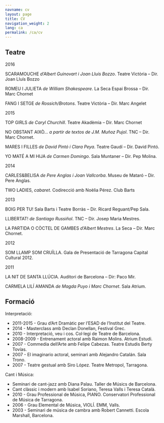 ```yaml
---
navname: cv
layout: page
title: CV
navigation_weight: 2
lang: ca
permalink: /ca/cv
---
```



Teatre
-------------------------------------------

2016

SCARAMOUCHE *d’Albert Guinovart i Joan Lluís Bozzo*. Teatre Victòria – Dir. Joan Lluís Bozzo

ROMEU I JULIETA *de William Shakespeare*. La Seca Espai Brossa – Dir. Marc Chornet

FANG I SETGE *de Rossich/Brotons*. Teatre Victòria – Dir. Marc Angelet

2015

TOP GIRLS *de Caryl Churchill*. Teatre Akadèmia – Dir. Marc Chornet

NO OBSTANT AIXÒ… *a partir de textos de J.M. Muñoz Pujol*. TNC – Dir. Marc Chornet.

MARES I FILLES *de David Pintó i Clara Peya*. Teatre Gaudí – Dir. David Pintó.

YO MATÉ A MI HIJA *de Carmen Domingo*. Sala Muntaner – Dir. Pep Molina.

2014

CARLES&BELISA *de Pere Anglas i Joan Vallcorba*. Museu de Mataró – Dir. Pere Anglas.

TWO LADIES, *cabaret*. Codirecció amb Noèlia Pérez. Club Barts

2013

BOIG PER TU! Sala Barts i Teatre Borràs – Dir. Ricard Reguant/Pep Sala.

LLIBERTAT! *de Santiago Russiñol*. TNC – Dir. Josep Maria Mestres.

LA PARTIDA O CÒCTEL DE GAMBES *d’Albert Mestres*. La Seca – Dir. Marc Chornet.

2012

SOM LLAMP SOM CRUÏLLA. Gala de Presentació de Tarragona Capital Cultural 2012.

2011

LA NIT DE SANTA LLÚCIA. Auditori de Barcelona – Dir: Paco Mir.

CARMELA LILÍ AMANDA *de Magda Puyo i Marc Chornet*. Sala Atrium.

Formació
----------------------------------------------------------

Interpretació:

* 2011-2015 - Grau d’Art Dramàtic per l’ESAD de l’Institut del Teatre.
* 2014 - Masterclass amb Declan Donellan, Festival Grec.
* 2010 - Interpretació, veu i cos. Col·legi de Teatre de Barcelona.
* 2008-2009 - Entrenament actoral amb Raimon Molins. Atrium Estudi.
* 2007 - Commedia dell’Arte amb Felipe Cabezas. Teatre Estudis Berty Tovías.
* 2007 - El imaginario actoral, seminari amb Alejandro Catalán. Sala Trono.
* 2007 - Teatre gestual amb Siro López. Teatre Metropol, Tarragona.

Cant i Música:

* Seminari de cant-jazz amb Diana Palau. Taller de Músics de Barcelona.
* Cant clàssic i modern amb Isabel Soriano, Teresa Valls i Teresa Català.
* 2010 - Grau Professional de Música, PIANO. Conservatori Professional de Música de Tarragona.
* 2006 - Grau Elemental de Música, VIOLÍ. EMM, Valls.
* 2003 - Seminari de música de cambra amb Robert Cannetti. Escola Marshall, Barcelona.
